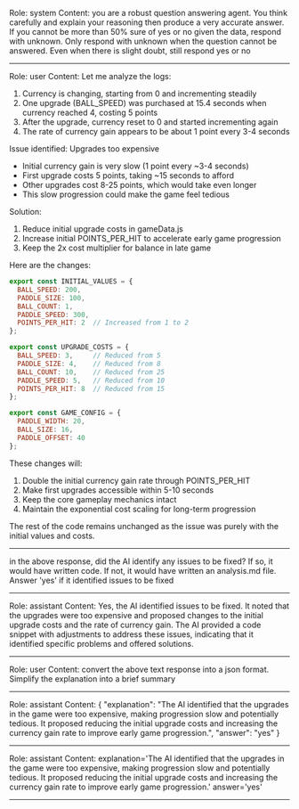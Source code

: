 Role: system
Content: you are a robust question answering agent. You think carefully and explain your reasoning then produce a very accurate answer. If you cannot be more than 50% sure of yes or no given the data, respond with unknown. Only respond with unknown when the question cannot be answered. Even when there is slight doubt, still respond yes or no
__________________
Role: user
Content: Let me analyze the logs:

1. Currency is changing, starting from 0 and incrementing steadily
2. One upgrade (BALL_SPEED) was purchased at 15.4 seconds when currency reached 4, costing 5 points
3. After the upgrade, currency reset to 0 and started incrementing again
4. The rate of currency gain appears to be about 1 point every 3-4 seconds

Issue identified: Upgrades too expensive
- Initial currency gain is very slow (1 point every ~3-4 seconds)
- First upgrade costs 5 points, taking ~15 seconds to afford
- Other upgrades cost 8-25 points, which would take even longer
- This slow progression could make the game feel tedious

Solution:
1. Reduce initial upgrade costs in gameData.js
2. Increase initial POINTS_PER_HIT to accelerate early game progression
3. Keep the 2x cost multiplier for balance in late game

Here are the changes:

```js src/game/gameData.js
export const INITIAL_VALUES = {
  BALL_SPEED: 200,
  PADDLE_SIZE: 100,
  BALL_COUNT: 1,
  PADDLE_SPEED: 300,
  POINTS_PER_HIT: 2  // Increased from 1 to 2
};

export const UPGRADE_COSTS = {
  BALL_SPEED: 3,     // Reduced from 5
  PADDLE_SIZE: 4,    // Reduced from 8
  BALL_COUNT: 10,    // Reduced from 25
  PADDLE_SPEED: 5,   // Reduced from 10
  POINTS_PER_HIT: 8  // Reduced from 15
};

export const GAME_CONFIG = {
  PADDLE_WIDTH: 20,
  BALL_SIZE: 16,
  PADDLE_OFFSET: 40
};
```

These changes will:
1. Double the initial currency gain rate through POINTS_PER_HIT
2. Make first upgrades accessible within 5-10 seconds
3. Keep the core gameplay mechanics intact
4. Maintain the exponential cost scaling for long-term progression

The rest of the code remains unchanged as the issue was purely with the initial values and costs.

_____
in the above response, did the AI identify any issues to be fixed? If so, it would have written code. If not, it would have written an analysis.md file. Answer 'yes' if it identified issues to be fixed
__________________
Role: assistant
Content: Yes, the AI identified issues to be fixed. It noted that the upgrades were too expensive and proposed changes to the initial upgrade costs and the rate of currency gain. The AI provided a code snippet with adjustments to address these issues, indicating that it identified specific problems and offered solutions.
__________________
Role: user
Content: convert the above text response into a json format. Simplify the explanation into a brief summary
__________________
Role: assistant
Content: {
  "explanation": "The AI identified that the upgrades in the game were too expensive, making progression slow and potentially tedious. It proposed reducing the initial upgrade costs and increasing the currency gain rate to improve early game progression.",
  "answer": "yes"
}
__________________
Role: assistant
Content: explanation='The AI identified that the upgrades in the game were too expensive, making progression slow and potentially tedious. It proposed reducing the initial upgrade costs and increasing the currency gain rate to improve early game progression.' answer='yes'
__________________
